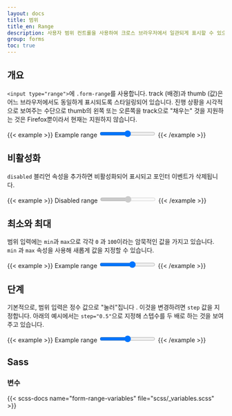```yaml
---
layout: docs
title: 범위
title_en: Range
description: 사용자 범위 컨트롤을 사용하여 크로스 브라우저에서 일관되게 표시할 수 있으며 맞춤 제작도 가능합니다.
group: forms
toc: true
---
```


## 개요

`<input type="range">`에 `.form-range`를 사용합니다. track (배경)과 thumb (값)은 어느 브라우저에서도 동일하게 표시되도록 스타일링되어 있습니다. 진행 상황을 시각적으로 보여주는 수단으로 thumb의 왼쪽 또는 오른쪽을 track으로 "채우는" 것을 지원하는 것은 Firefox뿐이라서 현재는 지원하지 않습니다.

{{< example >}}
<label for="customRange1" class="form-label">Example range</label>
<input type="range" class="form-range" id="customRange1">
{{< /example >}}

## 비활성화

`disabled` 블리언 속성을 추가하면 비활성화되어 표시되고 포인터 이벤트가 삭제됩니다.

{{< example >}}
<label for="disabledRange" class="form-label">Disabled range</label>
<input type="range" class="form-range" id="disabledRange" disabled>
{{< /example >}}

## 최소와 최대

범위 입력에는 `min`과 `max`으로 각각 `0` 과 `100`이라는 암묵적인 값을 가지고 있습니다. `min` 과 `max` 속성을 사용해 새롭게 값을 지정할 수 있습니다.

{{< example >}}
<label for="customRange2" class="form-label">Example range</label>
<input type="range" class="form-range" min="0" max="5" id="customRange2">
{{< /example >}}

## 단계

기본적으로, 범위 입력은 정수 값으로 "눌러"집니다 . 이것을 변경하려면 `step` 값을 지정합니다. 아래의 예시에서는 `step="0.5"`으로 지정해 스텝수를 두 배로 하는 것을 보여주고 있습니다.

{{< example >}}
<label for="customRange3" class="form-label">Example range</label>
<input type="range" class="form-range" min="0" max="5" step="0.5" id="customRange3">
{{< /example >}}

## Sass

### 변수

{{< scss-docs name="form-range-variables" file="scss/_variables.scss" >}}
